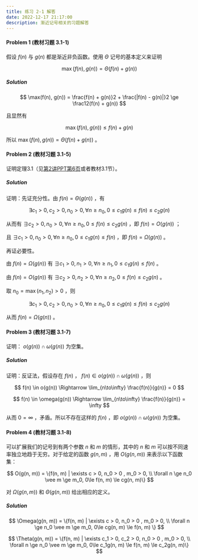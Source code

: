 ```yaml
---
title: 练习 2-1 解答
date: 2022-12-17 21:17:00
description: 渐近记号相关的习题解答
---
```


#### Problem 1 (教材习题 3.1-1)

假设 $f(n)$ 与 $g(n)$ 都是渐近非负函数。使用 $\Theta$ 记号的基本定义来证明

$$
\max(f(n), g(n)) = \Theta(f(n) + g(n))
$$

##### Solution

$$
\max(f(n), g(n)) = \frac{f(n) + g(n)}2 + \frac{|f(n) - g(n)|}2 \ge \frac12(f(n) + g(n))
$$

且显然有 

$$
\max(f(n), g(n)) \le f(n) + g(n)
$$

所以 $\max(f(n), g(n)) = \Theta(f(n) + g(n))$ 。

#### Problem 2 (教材习题 3.1-5)

证明定理3.1（见[第2讲PPT第6页](/slides/lec02-growth-of-functions.pdf#page=6)或者教材3.1节）。

##### Solution

证明：先证充分性。由 $f(n) = \Theta(g(n))$ ，有

$$
\exists c_1 > 0, c_2 > 0, n_0 > 0, \forall n \ge n_0, 0 \le c_1g(n) \le f(n) \le c_2g(n)
$$

从而有 $\exists c_2 > 0, n_0 > 0, \forall n \ge n_0, 0 \le f(n) \le c_2g(n)$ ，即 $f(n) = O(g(n))$ ；

且 $\exists c_1 > 0, n_0 > 0, \forall n \ge n_0, 0 \le c_1g(n) \le f(n)$ ，即 $f(n) = \Omega(g(n))$ 。

再证必要性。

由 $f(n) = \Omega(g(n))$ 有 $\exists c_1 > 0, n_1 > 0, \forall n \ge n_1, 0 \le c_1g(n) \le f(n)$ 。

由 $f(n) = O(g(n))$ 有 $\exists c_2 > 0, n_2 > 0, \forall n \ge n_2, 0 \le f(n) \le c_2g(n)$ 。

取 $n_0 = \max(n_1, n_2) > 0$ ，则

$$
\exists c_1 > 0, c_2 > 0, n_0 > 0, \forall n \ge n_0, 0 \le c_1g(n) \le f(n) \le c_2g(n)
$$

从而 $f(n) = \Omega(g(n))$ 。

#### Problem 3 (教材习题 3.1-7)

证明： $o(g(n)) \cap \omega(g(n))$ 为空集。

##### Solution

证明：反证法，假设存在 $f(n)$ ， $f(n) \in o(g(n)) \cap \omega(g(n))$ ，则

$$
f(n) \in o(g(n)) \Rightarrow \lim_{n\to\infty} \frac{f(n)}{g(n)} = 0
$$

$$
f(n) \in \omega(g(n)) \Rightarrow \lim_{n\to\infty} \frac{f(n)}{g(n)} = \infty
$$

从而 $0 = \infty$ ，矛盾。所以不存在这样的 $f(n)$ ，即 $o(g(n)) \cap \omega(g(n))$ 为空集。

#### Problem 4 (教材习题 3.1-8)

可以扩展我们的记号到有两个参数 $n$ 和 $m$ 的情形，其中的 $n$ 和 $m$ 可以按不同速率独立地趋于无穷。对于给定的函数 $g(n, m)$ ，用 $O(g(n, m))$ 来表示以下函数集：

$$
O(g(n, m)) = \{f(n, m) | \exists c > 0, n_0 > 0 , m_0 > 0, \\
\forall n \ge n_0 \vee m \ge m_0, 0\le f(n, m) \le cg(n, m)\}
$$

对 $\Omega(g(n, m))$ 和 $\Theta(g(n, m))$ 给出相应的定义。

##### Solution

$$
\Omega(g(n, m)) = \{f(n, m) | \exists c > 0, n_0 > 0 , m_0 > 0, \\
\forall n \ge n_0 \vee m \ge m_0, 0\le cg(n, m) \le f(n, m) \}
$$

$$
\Theta(g(n, m)) = \{f(n, m) | \exists c_1 > 0, c_2 > 0, n_0 > 0 , m_0 > 0, \\
\forall n \ge n_0 \vee m \ge m_0, 0\le c_1g(n, m) \le f(n, m) \le c_2g(n, m)\}
$$




